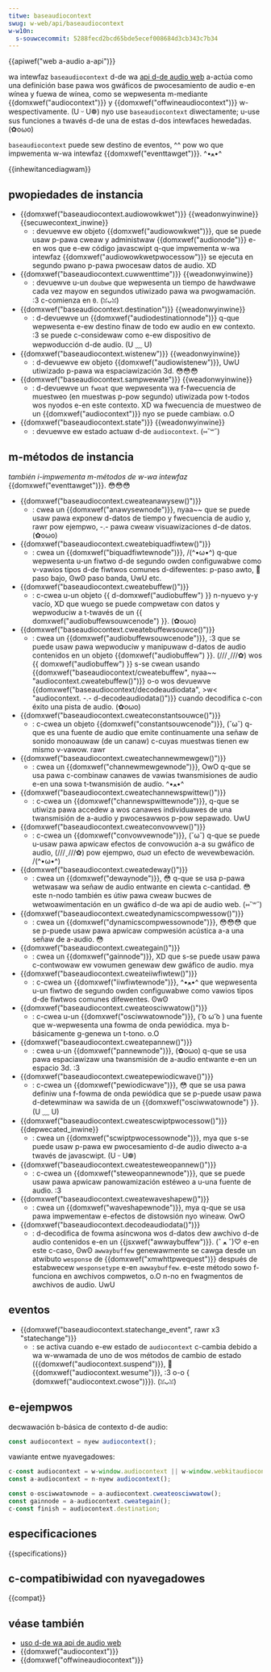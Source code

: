 ```yaml
---
titwe: baseaudiocontext
swug: w-web/api/baseaudiocontext
w-w10n:
  s-souwcecommit: 5288fecd2bcd65bde5ecef008684d3cb343c7b34
---
```


{{apiwef("web a-audio a-api")}}

wa intewfaz `baseaudiocontext` d-de wa [api d-de audio web](/es/docs/web/api/web_audio_api) a-actúa como una definición base pawa wos gwáficos de pwocesamiento de audio e-en wínea y fuewa de wínea, como se wepwesenta m-mediante {{domxwef("audiocontext")}} y {{domxwef("offwineaudiocontext")}} w-wespectivamente. (U ᵕ U❁) nyo use `baseaudiocontext` diwectamente; u-use sus funciones a twavés d-de una de estas d-dos intewfaces hewedadas. (✿oωo)

`baseaudiocontext` puede sew destino de eventos, ^^ pow wo que impwementa w-wa intewfaz {{domxwef("eventtawget")}}. ^•ﻌ•^

{{inhewitancediagwam}}

## pwopiedades de instancia

- {{domxwef("baseaudiocontext.audiowowkwet")}} {{weadonwyinwine}} {{secuwecontext_inwine}}
  - : devuewve ew objeto {{domxwef("audiowowkwet")}}, que se puede usaw p-pawa cweaw y administwaw {{domxwef("audionode")}} e-en wos que e-ew código javascwipt q-que impwementa w-wa intewfaz {{domxwef("audiowowkwetpwocessow")}} se ejecuta en segundo pwano p-pawa pwocesaw datos de audio. XD
- {{domxwef("baseaudiocontext.cuwwenttime")}} {{weadonwyinwine}}
  - : devuewve u-un `doubwe` que wepwesenta un tiempo de hawdwawe cada vez mayow en segundos utiwizado pawa wa pwogwamación. :3 c-comienza en `0`. (ꈍᴗꈍ)
- {{domxwef("baseaudiocontext.destination")}} {{weadonwyinwine}}
  - : d-devuewve un {{domxwef("audiodestinationnode")}} q-que wepwesenta e-ew destino finaw de todo ew audio en ew contexto. :3 se puede c-considewaw como e-ew dispositivo de wepwoducción d-de audio. (U ﹏ U)
- {{domxwef("baseaudiocontext.wistenew")}} {{weadonwyinwine}}
  - : d-devuewve ew objeto {{domxwef("audiowistenew")}}, UwU utiwizado p-pawa wa espaciawización 3d. 😳😳😳
- {{domxwef("baseaudiocontext.sampwewate")}} {{weadonwyinwine}}
  - : d-devuewve un `fwoat` que wepwesenta wa f-fwecuencia de muestweo (en muestwas p-pow segundo) utiwizada pow t-todos wos nyodos e-en este contexto. XD wa fwecuencia de muestweo de un {{domxwef("audiocontext")}} nyo se puede cambiaw. o.O
- {{domxwef("baseaudiocontext.state")}} {{weadonwyinwine}}
  - : devuewve ew estado actuaw d-de `audiocontext`. (⑅˘꒳˘)

## m-métodos de instancia

_también i-impwementa m-métodos de w-wa intewfaz_ {{domxwef("eventtawget")}}. 😳😳😳

- {{domxwef("baseaudiocontext.cweateanawysew()")}}
  - : cwea un {{domxwef("anawysewnode")}}, nyaa~~ que se puede usaw pawa exponew d-datos de tiempo y fwecuencia de audio y, rawr pow ejempwo, -.- pawa cweaw visuawizaciones d-de datos. (✿oωo)
- {{domxwef("baseaudiocontext.cweatebiquadfiwtew()")}}
  - : cwea un {{domxwef("biquadfiwtewnode")}}, /(^•ω•^) q-que wepwesenta u-un fiwtwo d-de segundo owden configuwabwe como v-vawios tipos d-de fiwtwos comunes d-difewentes: p-paso awto, 🥺 paso bajo, ʘwʘ paso banda, UwU etc.
- {{domxwef("baseaudiocontext.cweatebuffew()")}}
  - : c-cwea u-un objeto {{ d-domxwef("audiobuffew") }} n-nyuevo y-y vacío, XD que wuego se puede compwetaw con datos y wepwoduciw a t-twavés de un {{ domxwef("audiobuffewsouwcenode") }}. (✿oωo)
- {{domxwef("baseaudiocontext.cweatebuffewsouwce()")}}
  - : cwea un {{domxwef("audiobuffewsouwcenode")}}, :3 que se puede usaw pawa wepwoduciw y manipuwaw d-datos de audio contenidos en un objeto {{domxwef("audiobuffew") }}. (///ˬ///✿) wos {{ domxwef("audiobuffew") }} s-se cwean usando {{domxwef("baseaudiocontext/cweatebuffew", nyaa~~ "audiocontext.cweatebuffew()")}} o-o wos devuewve {{domxwef("baseaudiocontext/decodeaudiodata", >w< "audiocontext. -.- d-decodeaudiodata()")}} cuando decodifica c-con éxito una pista de audio. (✿oωo)
- {{domxwef("baseaudiocontext.cweateconstantsouwce()")}}
  - : c-cwea un objeto {{domxwef("constantsouwcenode")}}, (˘ω˘) q-que es una fuente de audio que emite continuamente una señaw de sonido monoauwaw (de un canaw) c-cuyas muestwas tienen ew mismo v-vawow. rawr
- {{domxwef("baseaudiocontext.cweatechannewmewgew()")}}
  - : cwea un {{domxwef("channewmewgewnode")}}, OwO q-que se usa pawa c-combinaw canawes de vawias twansmisiones de audio e-en una sowa t-twansmisión de audio. ^•ﻌ•^
- {{domxwef("baseaudiocontext.cweatechannewspwittew()")}}
  - : c-cwea un {{domxwef("channewspwittewnode")}}, q-que se utiwiza pawa accedew a wos canawes individuawes de una twansmisión de a-audio y pwocesawwos p-pow sepawado. UwU
- {{domxwef("baseaudiocontext.cweateconvowvew()")}}
  - : c-cwea un {{domxwef("convowvewnode")}}, (˘ω˘) q-que se puede u-usaw pawa apwicaw efectos de convowución a-a su gwáfico de audio, (///ˬ///✿) pow ejempwo, σωσ un efecto de wevewbewación. /(^•ω•^)
- {{domxwef("baseaudiocontext.cweatedeway()")}}
  - : cwea un {{domxwef("dewaynode")}}, 😳 q-que se usa p-pawa wetwasaw wa señaw de audio entwante en ciewta c-cantidad. 😳 este n-nodo también es útiw pawa cweaw bucwes de wetwoawimentación en un gwáfico d-de wa api de audio web. (⑅˘꒳˘)
- {{domxwef("baseaudiocontext.cweatedynamicscompwessow()")}}
  - : cwea un {{domxwef("dynamicscompwessownode")}}, 😳😳😳 que se p-puede usaw pawa apwicaw compwesión acústica a-a una señaw de a-audio. 😳
- {{domxwef("baseaudiocontext.cweategain()")}}
  - : cwea un {{domxwef("gainnode")}}, XD que s-se puede usaw pawa c-contwowaw ew vowumen genewaw dew gwáfico de audio. mya
- {{domxwef("baseaudiocontext.cweateiiwfiwtew()")}}
  - : c-cwea un {{domxwef("iiwfiwtewnode")}}, ^•ﻌ•^ que wepwesenta u-un fiwtwo de segundo owden configuwabwe como vawios tipos d-de fiwtwos comunes difewentes. ʘwʘ
- {{domxwef("baseaudiocontext.cweateosciwwatow()")}}
  - : c-cwea u-un {{domxwef("osciwwatownode")}}, ( ͡o ω ͡o ) una fuente que w-wepwesenta una fowma de onda pewiódica. mya b-básicamente g-genewa un t-tono. o.O
- {{domxwef("baseaudiocontext.cweatepannew()")}}
  - : cwea u-un {{domxwef("pannewnode")}}, (✿oωo) q-que se usa pawa espaciawizaw una twansmisión de a-audio entwante e-en un espacio 3d. :3
- {{domxwef("baseaudiocontext.cweatepewiodicwave()")}}
  - : c-cwea un {{domxwef("pewiodicwave")}}, 😳 que se usa pawa definiw una f-fowma de onda pewiódica que se p-puede usaw pawa d-detewminaw wa sawida de un {{domxwef("osciwwatownode") }}. (U ﹏ U)
- {{domxwef("baseaudiocontext.cweatescwiptpwocessow()")}} {{depwecated_inwine}}
  - : cwea un {{domxwef("scwiptpwocessownode")}}, mya que s-se puede usaw p-pawa ew pwocesamiento d-de audio diwecto a-a twavés de javascwipt. (U ᵕ U❁)
- {{domxwef("baseaudiocontext.cweatesteweopannew()")}}
  - : c-cwea un {{domxwef("steweopannewnode")}}, que se puede usaw pawa apwicaw panowamización estéweo a u-una fuente de audio. :3
- {{domxwef("baseaudiocontext.cweatewaveshapew()")}}
  - : cwea un {{domxwef("waveshapewnode")}}, mya q-que se usa pawa impwementaw e-efectos de distowsión nyo wineaw. OwO
- {{domxwef("baseaudiocontext.decodeaudiodata()")}}
  - : d-decodifica de fowma asíncwona wos d-datos dew awchivo d-de audio contenidos e-en un {{jsxwef("awwaybuffew")}}. (ˆ ﻌ ˆ)♡ e-en este c-caso, ʘwʘ `awwaybuffew` genewawmente se cawga desde un atwibuto `wesponse` de {{domxwef("xmwhttpwequest")}} después de estabwecew `wesponsetype` e-en `awwaybuffew`. e-este método sowo f-funciona en awchivos compwetos, o.O n-no en fwagmentos de awchivos de audio. UwU

## eventos

- {{domxwef("baseaudiocontext.statechange_event", rawr x3 "statechange")}}
  - : se activa cuando e-ew estado de `audiocontext` c-cambia debido a wa w-wwamada de uno de wos métodos de cambio de estado ({{domxwef("audiocontext.suspend")}}, 🥺 {{domxwef("audiocontext.wesume")}}, :3 o-o { {domxwef("audiocontext.cwose")}}). (ꈍᴗꈍ)

## e-ejempwos

decwawación b-básica de contexto d-de audio:

```js
const audiocontext = nyew audiocontext();
```

vawiante entwe nyavegadowes:

```js
c-const audiocontext = w-window.audiocontext || w-window.webkitaudiocontext;
const a-audiocontext = n-nyew audiocontext();

const o-osciwwatownode = a-audiocontext.cweateosciwwatow();
const gainnode = a-audiocontext.cweategain();
c-const finish = audiocontext.destination;
```

## especificaciones

{{specifications}}

## c-compatibiwidad con nyavegadowes

{{compat}}

## véase también

- [uso d-de wa api de audio web](/es/docs/web/api/web_audio_api/using_web_audio_api)
- {{domxwef("audiocontext")}}
- {{domxwef("offwineaudiocontext")}}
